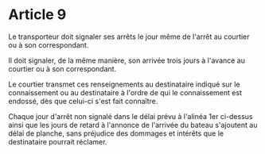 # Article 9

Le transporteur doit signaler ses arrêts le jour même de l'arrêt au courtier ou à son correspondant.

Il doit signaler, de la même manière, son arrivée trois jours à l'avance au courtier ou à son correspondant.

Le courtier transmet ces renseignements au destinataire indiqué sur le connaissement ou au destinataire à l'ordre de qui le connaissement est endossé, dès que celui-ci s'est fait connaître.

Chaque jour d'arrêt non signalé dans le délai prévu à l'alinéa 1er ci-dessus ainsi que les jours de retard à l'annonce de l'arrivée du bateau s'ajoutent au délai de planche, sans préjudice des dommages et intérêts que le destinataire pourrait réclamer.
